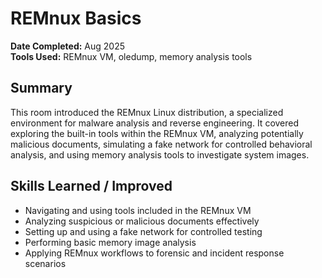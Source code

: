 # REMnux Basics

**Date Completed:** Aug 2025  
**Tools Used:** REMnux VM, oledump, memory analysis tools

## Summary
This room introduced the REMnux Linux distribution, a specialized environment for malware analysis and reverse engineering. It covered exploring the built-in tools within the REMnux VM, analyzing potentially malicious documents, simulating a fake network for controlled behavioral analysis, and using memory analysis tools to investigate system images.

## Skills Learned / Improved
- Navigating and using tools included in the REMnux VM  
- Analyzing suspicious or malicious documents effectively  
- Setting up and using a fake network for controlled testing  
- Performing basic memory image analysis  
- Applying REMnux workflows to forensic and incident response scenarios  
